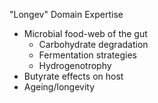 "Longev" Domain Expertise

-   Microbial food-web of the gut
    -   Carbohydrate degradation
    -   Fermentation strategies
    -   Hydrogenotrophy
-   Butyrate effects on host
-   Ageing/longevity
